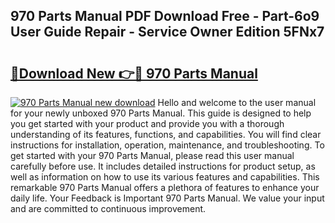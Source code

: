 ## 970 Parts Manual PDF Download Free - Part-6o9 User Guide Repair - Service Owner Edition 5FNx7

# <h2><a href="http://bc84193.oget.top/?id=970+Parts+Manual">🔗Download New 👉🔴 970 Parts Manual</a></h2>

[![970 Parts Manual new download](https://i.imgur.com/5g1atiW.png)](http://bc84193.oget.top/?id=970+Parts+Manual)
Hello and welcome to the user manual for your newly unboxed 970 Parts Manual. This guide is designed to help you get started with your product and provide you with a thorough understanding of its features, functions, and capabilities. You will find clear instructions for installation, operation, maintenance, and troubleshooting. To get started with your 970 Parts Manual, please read this user manual carefully before use. It includes detailed instructions for product setup, as well as information on how to use its various features and capabilities. This remarkable 970 Parts Manual offers a plethora of features to enhance your daily life. Your Feedback is Important 970 Parts Manual. We value your input and are committed to continuous improvement.
